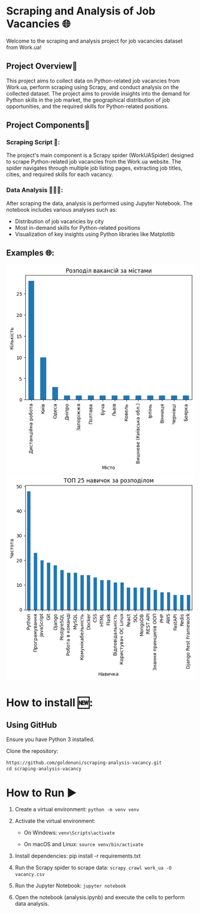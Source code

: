 # Scraping and Analysis of Job Vacancies 🌐

Welcome to the scraping and analysis project for job vacancies dataset from Work.ua!

## Project Overview📖

This project aims to collect data on Python-related job vacancies from Work.ua, perform scraping using Scrapy, and
conduct analysis on the collected dataset. The project aims to provide insights into the demand for Python skills in the
job market, the geographical distribution of job opportunities, and the required skills for Python-related positions.

## Project Components🚀

### Scraping Script 📜:

The project's main component is a Scrapy spider (WorkUASpider) designed to scrape Python-related job vacancies from the
Work.ua website. The spider navigates through multiple job listing pages, extracting job titles, cities, and required
skills for each vacancy.

### Data Analysis 🧑🏻‍💻:

After scraping the data, analysis is performed using Jupyter Notebook. The notebook includes various analyses such as:

- Distribution of job vacancies by city
- Most in-demand skills for Python-related positions
- Visualization of key insights using Python libraries like Matplotlib

## Examples 🌐:

![distribution_of_cities_by_vacancies](plots_sample/output.png)
![distribution_of_need_skills](plots_sample/output_1.png)

# How to install 🆕:

## Using GitHub

Ensure you have Python 3 installed.

Clone the repository:

    https://github.com/goldenuni/scraping-analysis-vacancy.git
    cd scraping-analysis-vacancy

# How to Run ▶️

1. Create a virtual environment: `python -m venv venv`
2. Activate the virtual environment:

    * On Windows: `venv\Scripts\activate`

    * On macOS and Linux: `source venv/bin/activate`
3. Install dependencies:
   pip install -r requirements.txt
4. Run the Scrapy spider to scrape data: `scrapy crawl work_ua -O vacancy.csv`
5. Run the Jupyter Notebook: `jupyter notebook`
6. Open the notebook (analysis.ipynb) and execute the cells to perform data analysis.
